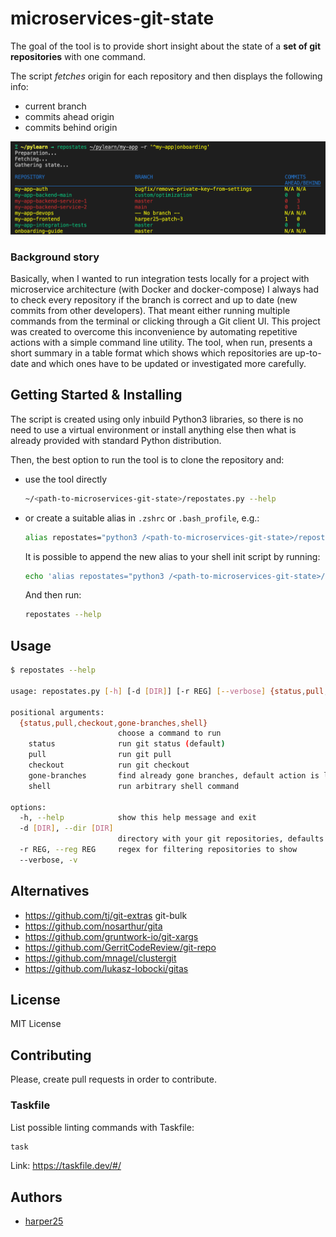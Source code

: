 # microservices-git-state

The goal of the tool is to provide short insight about the state of a **set of git repositories** with one command.

The script *fetches* origin for each repository and then displays the following info:
- current branch
- commits ahead origin
- commits behind origin

![](/screen.png)

### Background story

Basically, when I wanted to run integration tests locally for a project with microservice architecture (with Docker and docker-compose) I always had to check every repository if the branch is correct and up to date (new commits from other developers). That meant either running multiple commands from the terminal or clicking through a Git client UI.
This project was created to overcome this inconvenience by automating repetitive actions with a simple command line utility.
The tool, when run, presents a short summary in a table format which shows which repositories are up-to-date and which ones have to be updated or investigated more carefully.

## Getting Started & Installing

The script is created using only inbuild Python3 libraries, so there is no need to use a virtual environment or install anything else then what is already provided with standard Python distribution.

Then, the best option to run the tool is to clone the repository and:
- use the tool directly

    ```sh
    ~/<path-to-microservices-git-state>/repostates.py --help
    ```
- or create a suitable alias in `.zshrc` or `.bash_profile`, e.g.:

    ```sh
    alias repostates="python3 /<path-to-microservices-git-state>/repostates.py"
    ```

    It is possible to append the new alias to your shell init script by running:

    ```sh
    echo 'alias repostates="python3 /<path-to-microservices-git-state>/repostates.py"' >> ~/.zshrc
    ```

    And then run:
    ```sh
    repostates --help
    ```

## Usage

```bash
$ repostates --help

usage: repostates.py [-h] [-d [DIR]] [-r REG] [--verbose] {status,pull,checkout,gone-branches,shell} ...

positional arguments:
  {status,pull,checkout,gone-branches,shell}
                        choose a command to run
    status              run git status (default)
    pull                run git pull
    checkout            run git checkout
    gone-branches       find already gone branches, default action is list
    shell               run arbitrary shell command

options:
  -h, --help            show this help message and exit
  -d [DIR], --dir [DIR]
                        directory with your git repositories, defaults to the current directory
  -r REG, --reg REG     regex for filtering repositories to show
  --verbose, -v
```

## Alternatives

- https://github.com/tj/git-extras git-bulk
- https://github.com/nosarthur/gita
- https://github.com/gruntwork-io/git-xargs
- https://github.com/GerritCodeReview/git-repo
- https://github.com/mnagel/clustergit
- https://github.com/lukasz-lobocki/gitas

## License

MIT License

## Contributing

Please, create pull requests in order to contribute.

### Taskfile

List possible linting commands with Taskfile:

```sh
task
```

Link: https://taskfile.dev/#/

## Authors

* [harper25](https://github.com/harper25)
